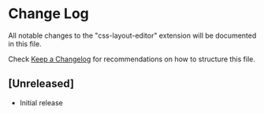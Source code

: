 # Change Log

All notable changes to the "css-layout-editor" extension will be documented in this file.

Check [Keep a Changelog](http://keepachangelog.com/) for recommendations on how to structure this file.

## [Unreleased]

- Initial release